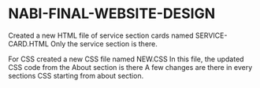 # NABI-FINAL-WEBSITE-DESIGN

Created a new HTML file of service section cards named SERVICE-CARD.HTML
Only the service section is there.

For CSS created a new CSS file named NEW.CSS
In this file, the updated CSS code from the About section is there
A few changes are there in every sections CSS starting from about section.
